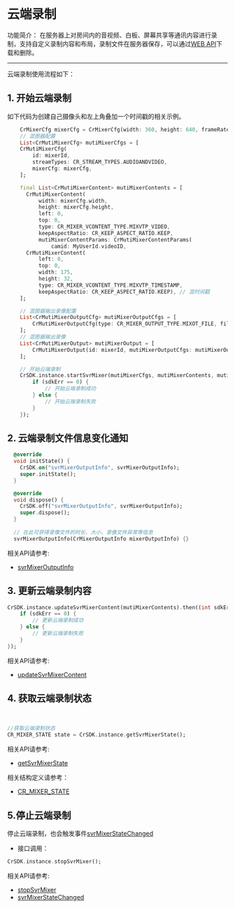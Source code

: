 # 云端录制

功能简介：
在服务器上对房间内的音视频、白板、屏幕共享等通讯内容进行录制，支持自定义录制内容和布局，录制文件在服务器保存，可以通过[WEB API](http://docs.cloudroom.com/sdk?platform=serverside)下载和删除。

---

<p>云端录制使用流程如下：</p>

<!-- 1. [开始云端录制](#startSvrMixer)
1. [云端录制文件信息变化通知](#svrMixerOutputInfo)
1. [更新云端录制内容](#updateSvrMixerContent)
1. [获取云端录制状态](#getSvrMixerState)
1. [停止云端录制](#stopSvrMixer) -->

<h2 id=startSvrMixer>1. 开始云端录制</h2>

如下代码为创建自己摄像头和左上角叠加一个时间戳的相关示例。

```dart
    CrMixerCfg mixerCfg = CrMixerCfg(width: 360, height: 640, frameRate: 15, bitRate: 2000000));
    // 混图器配置
    List<CrMutiMixerCfg> mutiMixerCfgs = [
    CrMutiMixerCfg(
        id: mixerId,
        streamTypes: CR_STREAM_TYPES.AUDIOANDVIDEO,
        mixerCfg: mixerCfg,
    ];

    final List<CrMutiMixerContent> mutiMixerContents = [
      CrMutiMixerContent(
          width: mixerCfg.width,
          height: mixerCfg.height,
          left: 0,
          top: 0,
          type: CR_MIXER_VCONTENT_TYPE.MIXVTP_VIDEO,
          keepAspectRatio: CR_KEEP_ASPECT_RATIO.KEEP,
          mutiMixerContentParams: CrMutiMixerContentParams(
              camid: MyUserId.videoID,
      CrMutiMixerContent(
          left: 0,
          top: 0,
          width: 175,
          height: 32,
          type: CR_MIXER_VCONTENT_TYPE.MIXVTP_TIMESTAMP,
          keepAspectRatio: CR_KEEP_ASPECT_RATIO.KEEP), // 混时间戳
    ];

    // 混图器输出录像配置
    List<CrMutiMixerOutputCfg> mutiMixerOutputCfgs = [
        CrMutiMixerOutputCfg(type: CR_MIXER_OUTPUT_TYPE.MIXOT_FILE, filename: filename)
    ];
    // 混图器输出录像
    List<CrMutiMixerOutput> mutiMixerOutput = [
        CrMutiMixerOutput(id: mixerId, mutiMixerOutputCfgs: mutiMixerOutputCfgs)
    ];

    // 开始云端录制
    CrSDK.instance.startSvrMixer(mutiMixerCfgs, mutiMixerContents, mutiMixerOutput).then((int sdkErr) {
        if (sdkErr == 0) {
            // 开始云端录制成功
        } else {
            // 开始云端录制失败
        }
    });
```

<h2 id=svrMixerOutputInfo>2. 云端录制文件信息变化通知</h2>


```dart
  @override
  void initState() {
    CrSDK.on("svrMixerOutputInfo", svrMixerOutputInfo);
    super.initState();
  }

  @override
  void dispose() {
    CrSDK.off("svrMixerOutputInfo", svrMixerOutputInfo);
    super.dispose();
  }
  
  // 在此可获得录像文件的时长、大小、录像文件异常等信息
  svrMixerOutputInfo(CrMixerOutputInfo mixerOutputInfo) {}
```
相关API请参考:
+ [svrMixerOutputInfo](API.md#svrMixerOutputInfo)

<h2 id=updateSvrMixerContent>3. 更新云端录制内容</h2>

```dart
CrSDK.instance.updateSvrMixerContent(mutiMixerContents).then((int sdkErr) {
    if (sdkErr == 0) {
        // 更新云端录制成功
    } else {
        // 更新云端录制失败
    }
});
```

相关API请参考:
+ [updateSvrMixerContent](API.md#updateSvrMixerContent)


<h2 id=obtainStatue>4. 获取云端录制状态</h2>
</br>

``` dart
//获取云端录制状态
CR_MIXER_STATE state = CrSDK.instance.getSvrMixerState();
```

相关API请参考:
+ [getSvrMixerState](API.md#getSvrMixerState)

相关结构定义请参考：
+ [CR_MIXER_STATE](Constant.md#CR_MIXER_STATE)



<h2 id=stopSvrMixer>5.停止云端录制</h2>

停止云端录制，也会触发事件[svrMixerStateChanged](API.md#svrMixerStateChanged)

- 接口调用：
```dart
CrSDK.instance.stopSvrMixer();
```

相关API请参考:
+ [stopSvrMixer](API.md#stopSvrMixer)
+ [svrMixerStateChanged](API.md#svrMixerStateChanged)